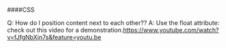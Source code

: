 ####CSS

Q: How do I position content next to each other??
A: Use the float attribute: check out this video for a demonstration.https://www.youtube.com/watch?v=fJfgNbXjn7s&feature=youtu.be

